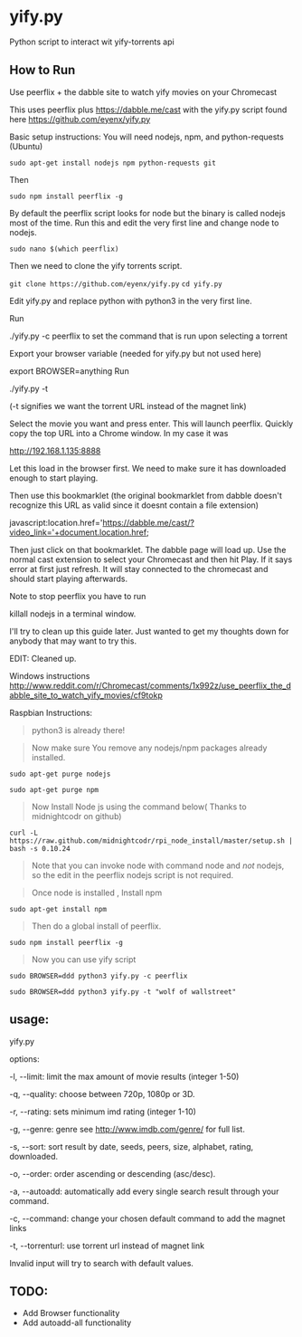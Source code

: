 yify.py
=======

Python script to interact wit yify-torrents api

How to Run
-----------

Use peerflix + the dabble site to watch yify movies on your Chromecast


This uses peerflix plus https://dabble.me/cast with the yify.py script found here https://github.com/eyenx/yify.py

Basic setup instructions: You will need nodejs, npm, and python-requests (Ubuntu)

`sudo apt-get install nodejs npm python-requests git`


Then

`sudo npm install peerflix -g`

By default the peerflix script looks for node but the binary is called nodejs most of the time. Run this and edit the very first line and change node to nodejs.

`sudo nano $(which peerflix)`

Then we need to clone the yify torrents script.

`git clone https://github.com/eyenx/yify.py`
`cd yify.py`

Edit yify.py and replace python with python3 in the very first line.

Run

./yify.py -c peerflix
to set the command that is run upon selecting a torrent

Export your browser variable (needed for yify.py but not used here)

export BROWSER=anything
Run

./yify.py -t <search term>
(-t signifies we want the torrent URL instead of the magnet link)

Select the movie you want and press enter. This will launch peerflix. Quickly copy the top URL into a Chrome window. In my case it was

http://192.168.1.135:8888

Let this load in the browser first. We need to make sure it has downloaded enough to start playing.

Then use this bookmarklet (the original bookmarklet from dabble doesn't recognize this URL as valid since it doesnt contain a file extension)

javascript:location.href='https://dabble.me/cast/?video_link='+document.location.href;

Then just click on that bookmarklet. The dabble page will load up. Use the normal cast extension to select your Chromecast and then hit Play. If it says error at first just refresh. It will stay connected to the chromecast and should start playing afterwards.

Note to stop peerflix you have to run

killall nodejs
in a terminal window.

I'll try to clean up this guide later. Just wanted to get my thoughts down for anybody that may want to try this.

EDIT: Cleaned up.

Windows instructions http://www.reddit.com/r/Chromecast/comments/1x992z/use_peerflix_the_dabble_site_to_watch_yify_movies/cf9tokp

Raspbian Instructions:

> python3 is already there!

> Now make sure You remove any nodejs/npm packages already installed.

`sudo apt-get purge nodejs`

`sudo apt-get purge npm`

> Now Install Node js using the command below( Thanks to midnightcodr on github)

`curl -L https://raw.github.com/midnightcodr/rpi_node_install/master/setup.sh | bash -s 0.10.24`

> Note that you can invoke node with command node and *not* nodejs, so the edit in the peerflix nodejs script is not required.

> Once node is installed , Install npm

`sudo apt-get install npm`

> Then do a global install of peerflix.

`sudo npm install peerflix -g`

> Now you can use yify script 

`sudo BROWSER=ddd python3 yify.py -c peerflix`

`sudo BROWSER=ddd python3 yify.py -t "wolf of wallstreet"`

usage:
------ 

yify.py <options> <search string>

  options:

  -l, --limit:       limit the max amount of movie results (integer 1-50)
  
  -q, --quality:     choose between 720p, 1080p or 3D.
  
  -r, --rating:      sets minimum imd rating (integer 1-10)
  
  -g, --genre:       genre see http://www.imdb.com/genre/ for full list.
  
  -s, --sort:        sort result by date, seeds, peers, size, alphabet, rating, downloaded.
  
  -o, --order:       order ascending or descending (asc/desc).
  
  -a, --autoadd:     automatically add every single search result through your command.
  
  -c, --command:     change your chosen default command to add the magnet links
  
  -t, --torrenturl:  use torrent url instead of magnet link

  Invalid input will try to search with default values.

TODO:
-----

- Add Browser functionality
- Add autoadd-all functionality
